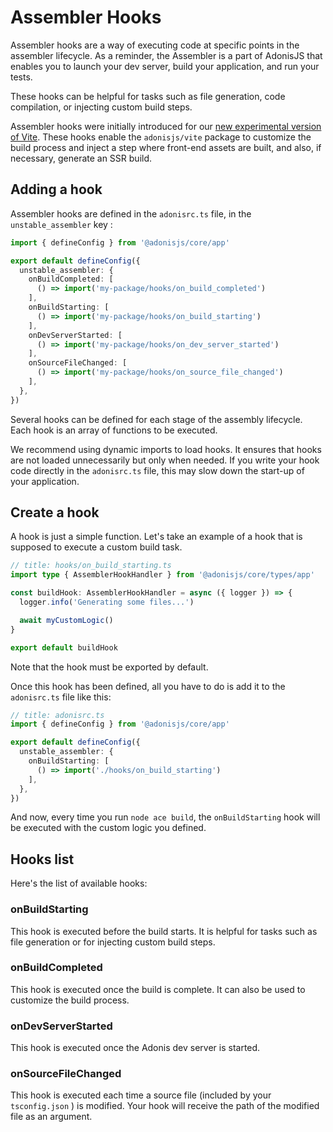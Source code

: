 # Assembler Hooks

Assembler hooks are a way of executing code at specific points in the assembler lifecycle. As a reminder, the Assembler is a part of AdonisJS that enables you to launch your dev server, build your application, and run your tests. 

These hooks can be helpful for tasks such as file generation, code compilation, or injecting custom build steps.

Assembler hooks were initially introduced for our [new experimental version of Vite](./vite.md). These hooks enable the `adonisjs/vite` package to customize the build process and inject a step where front-end assets are built, and also, if necessary, generate an SSR build.

## Adding a hook

Assembler hooks are defined in the `adonisrc.ts` file, in the `unstable_assembler` key :

```ts
import { defineConfig } from '@adonisjs/core/app'

export default defineConfig({
  unstable_assembler: {
    onBuildCompleted: [
      () => import('my-package/hooks/on_build_completed')
    ],
    onBuildStarting: [
      () => import('my-package/hooks/on_build_starting')
    ],
    onDevServerStarted: [
      () => import('my-package/hooks/on_dev_server_started')
    ],
    onSourceFileChanged: [
      () => import('my-package/hooks/on_source_file_changed')
    ],
  },
})
```

Several hooks can be defined for each stage of the assembly lifecycle. Each hook is an array of functions to be executed.

We recommend using dynamic imports to load hooks. It ensures that hooks are not loaded unnecessarily but only when needed. If you write your hook code directly in the `adonisrc.ts` file, this may slow down the start-up of your application.

## Create a hook

A hook is just a simple function. Let's take an example of a hook that is supposed to execute a custom build task.

```ts
// title: hooks/on_build_starting.ts
import type { AssemblerHookHandler } from '@adonisjs/core/types/app'

const buildHook: AssemblerHookHandler = async ({ logger }) => {
  logger.info('Generating some files...')

  await myCustomLogic()
}

export default buildHook
```

Note that the hook must be exported by default.

Once this hook has been defined, all you have to do is add it to the `adonisrc.ts` file like this:

```ts
// title: adonisrc.ts
import { defineConfig } from '@adonisjs/core/app'

export default defineConfig({
  unstable_assembler: {
    onBuildStarting: [
      () => import('./hooks/on_build_starting')
    ],
  },
})
```

And now, every time you run `node ace build`, the `onBuildStarting` hook will be executed with the custom logic you defined.

## Hooks list

Here's the list of available hooks:

### onBuildStarting

This hook is executed before the build starts. It is helpful for tasks such as file generation or for injecting custom build steps.

### onBuildCompleted

This hook is executed once the build is complete. It can also be used to customize the build process.

### onDevServerStarted

This hook is executed once the Adonis dev server is started. 

### onSourceFileChanged

This hook is executed each time a source file (included by your `tsconfig.json` ) is modified. Your hook will receive the path of the modified file as an argument.
